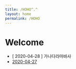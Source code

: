 ```yaml
---
title: /HOHO^.^
layout: home
permalink: /HOHO
---
```


# Welcome


- [ 2020-04-28 ] 가나다라마바사
- [2020-04-27](_posts/2020-04-27)

